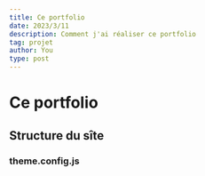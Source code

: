 ```yaml
---
title: Ce portfolio
date: 2023/3/11
description: Comment j'ai réaliser ce portfolio
tag: projet
author: You
type: post
---
```


# Ce portfolio 

## Structure du sîte

### theme.config.js

<!DOCTYPE html>
<html lang="en">
<head>
    <meta charset="UTF-8">
    <meta name="viewport" content="width=device-width, initial-scale=1.0">
    <style>
        .container {
            display: flex;
            align-items: center;
            flex-wrap: wrap; /* Permettre aux éléments de s'enrouler à une certaine largeur */
        }

        .text {
            flex: 1;
            padding: 20px;
            order: 1; /* Changer l'ordre sur les écrans plus petits */
            width: 100%; /* Prend toute la largeur sur les écrans plus petits */
        }

        .image {
            max-width: 100%;
            height: auto;
            order: 2; /* Changer l'ordre sur les écrans plus petits */
            width: 100%; /* Prend toute la largeur sur les écrans plus petits */
        }

        @media screen and (min-width: 768px) {
            /* Appliquer ces styles uniquement sur les écrans de 768 pixels ou plus larges */
            .text {
                flex: 1;
                padding: 20px;
                order: 1;
            }

            .image {
                max-width: 50%; /* Utiliser la moitié de la largeur sur les écrans plus larges */
                height: auto;
                order: 2;
                width: auto; /* Ajuster la largeur automatiquement sur les écrans plus larges */
            }
        }
    </style>
    <title>Image and Text Layout</title>
</head>
<body>
    <div class="container">
        <div class="text">
            <h2>Sample Text</h2>
            <p>Ce code est un module JavaScript qui exporte un objet avec une propriété "footer". Le pied de page (footer) est défini comme un élément JSX (JavaScript XML) avec une balise <small>. À l'intérieur de cet élément, il y a un élément <time> qui affiche l'année actuelle obtenue à l'aide de la fonction new Date().getFullYear(). Mon nom est affiché avec l'année, suivi d'un lien "RSS". Le style du pied de page est défini en utilisant les propriétés CSS en ligne dans la balise <small>. De plus, le style spécifique au module est déclaré à l'aide de la syntaxe styled-jsx, avec une règle de style pour un lien (a) qui flotte à droite, et une règle de style conditionnelle basée sur la largeur de l'écran.</p>
        </div>
        <img class="image" src="/images/1.png" alt="Sample Image">
    </div>
</body>
</html>



### next.config.js

Le fichier de configuration représente les paramètres essentiels pour un projet Node.js basé sur Next.js. Il définit des propriétés telles que la nature privée du projet, la licence MIT, des scripts npm pour les tâches de développement, de construction, et de démarrage du serveur, ainsi que les dépendances nécessaires, notamment Next.js, React, et des modules associés. De plus, le fichier configure les règles de formatage Prettier pour assurer une cohérence dans le code du projet. Ces éléments suggèrent un projet de site web utilisant Next.js, avec une attention particulière portée à la génération d'un fichier RSS, la gestion des métadonnées avec gray-matter, et un thème de blog via nextra-theme-blog.

### main.css

fichier css classique. utiliser pour l'apparence du sîte

### gen-rss.js

Ce code Node.js est un java script qui facilite la création d'un fichier RSS pour un blog. Il utilise différents outils, tels que fs pour gérer les fichiers, path pour manipuler les chemins, et gray-matter pour extraire des informations d'articles. Le script lit les fichier mdx, organise les données, crée un flux RSS, puis enregistre le résultat dans le dossier public du projet. En résumé, ce script simplifie la création d'un flux RSS pour un blog en automatisant le processus.

### app.js

Ce code importe les styles d'un thème de blog spécifique (nextra-theme-blog) ainsi que des feuilles de style CSS globales. Il configure également des éléments dans l'en-tête du document à l'aide

de la bibliothèque Next.js (next/head). Ces éléments comprennent des liens pour le flux RSS et le préchargement d'une police de caractères (Inter-roman.latin.var.woff2). En résumé, ce code intègre des styles de thème de blog, des feuilles de style globales, et configure des éléments d'en-tête pour la gestion des flux RSS et le préchargement d'une police de caractères avant de rendre le composant principal de l'application Next.js.